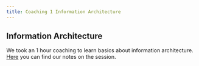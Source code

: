 ```yaml
---
title: Coaching 1 Information Architecture
---
```

## **Information Architecture**

We took an 1 hour coaching to learn basics about information architecture. [Here](https://hedgedoc.c3d2.de/s/coaching#) you can find our notes on the session.